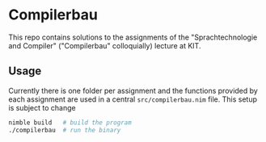 # Compilerbau

This repo contains solutions to the assignments of the "Sprachtechnologie and Compiler" ("Compilerbau" colloquially) lecture at KIT.

## Usage

Currently there is one folder per assignment and the functions provided by each assignment are used in a central `src/compilerbau.nim` file.
This setup is subject to change

```bash
nimble build   # build the program
./compilerbau  # run the binary
```
